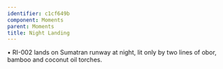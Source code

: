 ```yaml
---
identifier: c1cf649b
component: Moments
parent: Moments 
title: Night Landing
---
```

• RI-002 lands on Sumatran runway at night, lit only by two lines of
obor, bamboo and coconut oil torches.
